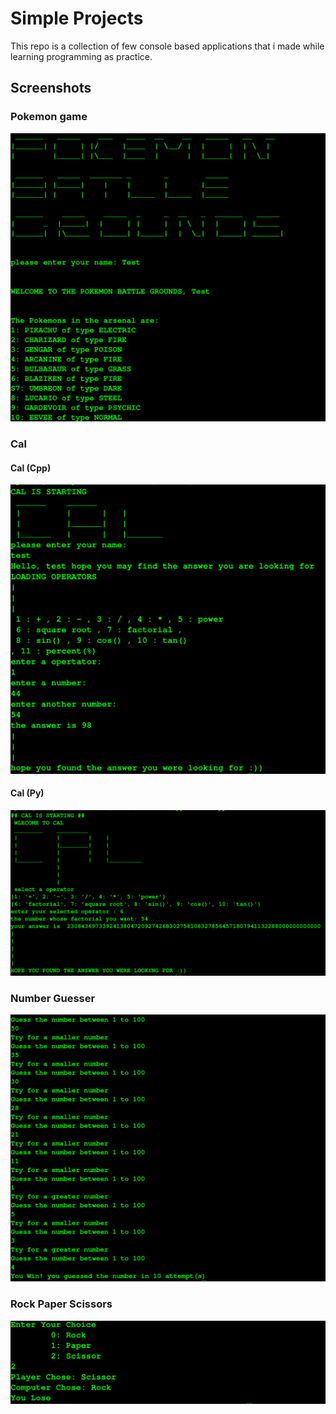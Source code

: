 
# Simple Projects

This repo is a collection of few console based applications that i made while learning programming as practice. 


## Screenshots

### Pokemon game

![App Screenshot](/snapshots/pokemon.png)

### Cal 

#### Cal (Cpp)

![App Screenshot](/snapshots/calcpp.png)

#### Cal (Py)

![App Screenshot](/snapshots/calpy.png)

### Number Guesser

![App Screenshot](snapshots/numguess.png)

### Rock Paper Scissors
<img src="snapshots/rockpapersci.png" />
